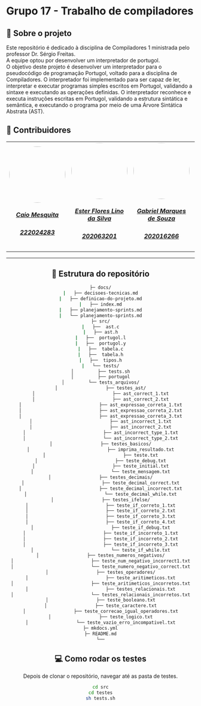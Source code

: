 # Grupo 17 - Trabalho de compiladores
## :scroll: Sobre o projeto
   Este repositório é dedicado à disciplina de Compiladores 1 ministrada pelo professor Dr. Sérgio Freitas. <br>
   A equipe optou por desenvolver um interpretador de portugol. <br>
   O objetivo deste projeto é desenvolver um interpretador para o pseudocódigo de programação Portugol, voltado para a disciplina de Compiladores. O interpretador foi implementado para ser capaz de ler, interpretar e executar programas simples escritos em Portugol, validando a sintaxe e executando as operações definidas. O interpretador reconhece e executa instruções escritas em Portugol, validando a estrutura sintática e semântica, e executando o programa por meio de uma Árvore Sintática Abstrata (AST).

## :star2: Contribuidores

<center>
<table style="margin-left: auto; margin-right: auto;">
    <tr>
        <td align="center">
            <a href="https://github.com/Caiomesvie">
                <img style="border-radius: 50%;" src="https://avatars.githubusercontent.com/u/96022527?v=4" width="150px;"/>
                <h5 class="text-center">Caio Mesquita</h5>
                <h5 class="text-center">222024283</h5>
            </a>
        </td>
        <td align="center">
            <a href="https://github.com/esteerlino">
                <img style="border-radius: 50%;" src="https://avatars.githubusercontent.com/u/90395392?v=4" width="150px;"/>
                <h5 class="text-center">Ester Flores Lino da Silva </h5>
              <h5 class="text-center">202063201</h5>
            </a>
        </td>
        <td align="center">
            <a href="https://github.com/GabrielMS00">
                <img style="border-radius: 50%;" src="https://avatars.githubusercontent.com/u/88348513?v=4" width="150px;"/>
                <h5 class="text-center">Gabriel Marques de Souza</h5>
                <h5 class="text-center">202016266</h5>
            </a>
        </td>
        <td align="center">
            <a href="https://github.com/Manoel835">
                <img style="border-radius: 50%;" src="https://avatars.githubusercontent.com/u/89036370?v=4" width="150px;"/>
                <h5 class="text-center">Manoel Felipe Teixeira Neto </h5>
                <h5 class="text-center">211041240</h5>
            </a>
        </td>      
        <td align="center">
            <a href="https://github.com/Mylena-angelica">
                <img style="border-radius: 50%;" src="https://github.com/Mylena-angelica.png" width="150px;"/>
                <h5 class="text-center">Mylena Angelica</h5>
              <h5 class="text-center">211029497</h5>
            </a>
        </td>
      <td align="center">
            <a href="https://github.com/wildemberg-sales">
                <img style="border-radius: 50%;" src="https://avatars.githubusercontent.com/u/92035272?v=4" width="150px;"/>
                <h5 class="text-center">Wildemberg Sales</h5>
              <h5 class="text-center">202017503</h5>
            </a>
        </td>
</table>
 <! -- ## :email: Site -->
<hr/>


## :bookmark_tabs: Estrutura do repositório


```bash
├─ docs/
|   ├── decisoes-tecnicas.md
|   ├── definicao-do-projeto.md
|   ├── index.md
|   ├── planejamento-sprints.md
|   └── planejamento-sprints.md
├─ src/
|   ├──  ast.c
|   ├── ast.h
|   ├──  portugol.l
|   ├──  portugol.y
|   ├──  tabela.c
|   ├──  tabela.h
|   ├──  tipos.h
|   └── tests/
│         ├── tests.sh
│         ├── portugol
│         └── tests_arquivos/
│                  ├── testes_ast/
│                             ├── ast_correct_1.txt
│                             ├── ast_correct_2.txt
│                             ├── ast_expressao_correta_1.txt
│                             ├── ast_expressao_correta_2.txt
│                             ├── ast_expressao_correta_3.txt
│                             ├── ast_incorrect_1.txt
│                             ├── ast_incorrect_2.txt
│                             ├── ast_incorrect_type_1.txt
│                             └── ast_incorrect_type_2.txt
│                  ├── testes_basicos/
│                             ├── imprima_resultado.txt
│                             ├── teste.txt
│                             ├── teste_debug.txt
│                             ├── teste_initial.txt
│                             └── teste_mensagem.txt
│                  ├── testes_decimais/
│                             ├── teste_decimal_correct.txt
│                             ├── teste_decimal_incorrect.txt
│                             └── teste_decimal_while.txt
│                  ├── testes_ifelse/
│                             ├── teste_if_correto_1.txt
│                             ├── teste_if_correto_2.txt
│                             ├── teste_if_correto_3.txt
│                             ├── teste_if_correto_4.txt
│                             ├── teste_if_debug.txt
│                             ├── teste_if_incorreto_1.txt
│                             ├── teste_if_incorreto_2.txt
│                             ├── teste_if_incorreto_3.txt
│                             └── teste_if_while.txt
│                  ├── testes_numeros_negativos/
│                             ├── teste_num_negativo_incorrect1.txt
│                             └── teste_numero_negativo_correct.txt
│                  ├── testes_operadores/
│                             ├── teste_aritimeticos.txt
│                             ├── teste_aritimeticos_incorretos.txt
│                             ├── testes_relacionais.txt
│                             └── testes_relacionais_incorretos.txt
│                  ├── teste_booleano.txt
│                  ├── teste_caractere.txt
│                  ├── teste_correcao_igual_operadores.txt
│                  ├── teste_logico.txt
│                  └── teste_vazio_erro_incompativel.txt
├─ mkdocs.yml
├─ README.md
└──

```

## :computer:  Como rodar os testes 

Depois de clonar o repositório, navegar até as pasta de testes.

```bash
cd src
cd testes
sh tests.sh
```

